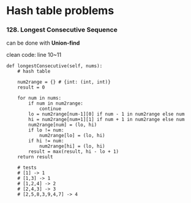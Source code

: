 # Hash table problems

### 128. Longest Consecutive Sequence

can be done with **Union-find**

clean code: line 10~11

```text
def longestConsecutive(self, nums):
    # hash table
    
    num2range = {} # {int: (int, int)}
    result = 0
    
    for num in nums:
        if num in num2range:
            continue
        lo = num2range[num-1][0] if num - 1 in num2range else num
        hi = num2range[num+1][1] if num + 1 in num2range else num
        num2range[num] = (lo, hi)
        if lo != num:
            num2range[lo] = (lo, hi)
        if hi != num:
            num2range[hi] = (lo, hi)
        result = max(result, hi - lo + 1)
    return result
            
    # tests
    # [1] -> 1
    # [1,3] -> 1
    # [1,2,4] -> 2
    # [2,4,3] -> 3
    # [2,5,8,3,9,4,7] -> 4
```


